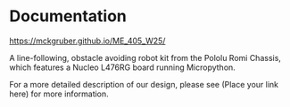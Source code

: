 # Documentation
https://mckgruber.github.io/ME_405_W25/

A line-following, obstacle avoiding robot kit from the Pololu Romi Chassis, which features a Nucleo L476RG board running Micropython.

For a more detailed description of our design, please see (Place your link here) for more information.
